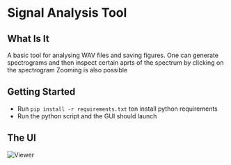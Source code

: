 # Signal Analysis Tool

## What Is It

A basic tool for analysing WAV files and saving figures. 
One can generate spectrograms and then inspect certain aprts of the spectrum by clicking on the spectrogram
Zooming is also possible

## Getting Started

- Run `pip install -r requirements.txt` ton install python requirements
- Run the python script and the GUI should launch

## The UI

![Viewer](https://github.com/user-attachments/assets/38e1e515-99bc-472a-a551-0f7a12e71b35)
